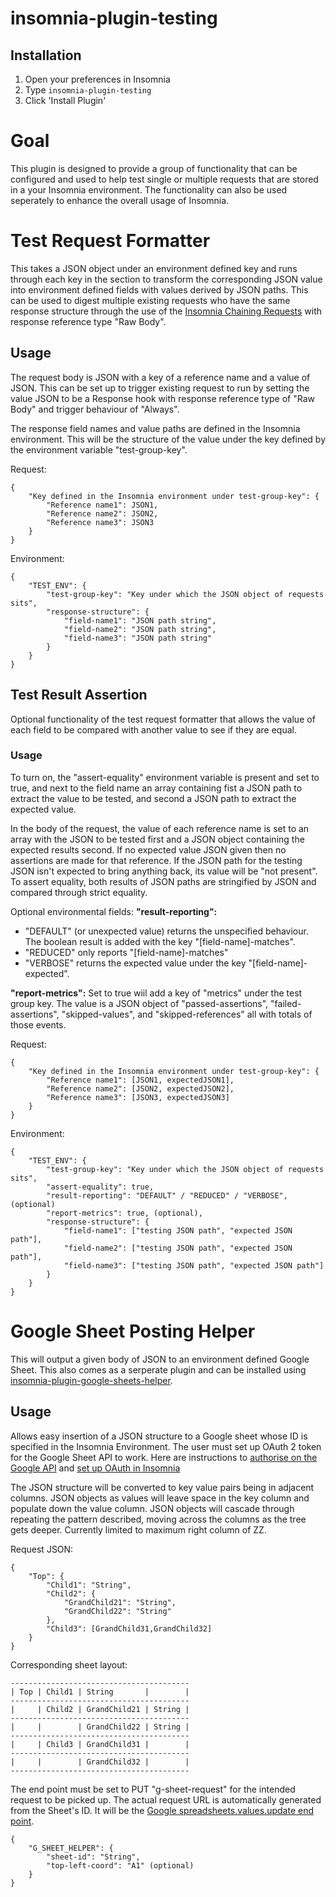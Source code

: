 # insomnia-plugin-testing

## Installation
1. Open your preferences in Insomnia
2. Type `insomnia-plugin-testing`
3. Click 'Install Plugin'

# Goal

This plugin is designed to provide a group of functionality that can be configured and used to help test single or multiple requests that are stored in a your Insomnia environment. The functionality can also be used seperately to enhance the overall usage of Insomnia.

# Test Request Formatter

This takes a JSON object under an environment defined key and runs through each key in the section to transform the corresponding JSON value into environment defined fields with values derived by JSON paths. This can be used to digest multiple existing requests who have the same response structure through the use of the [Insomnia Chaining Requests](https://support.insomnia.rest/article/43-chaining-requests "Insomnia chaining requests article") with response reference type "Raw Body".

## Usage
The request body is JSON with a key of a reference name and a value of JSON. This can be set up to trigger existing request to run by setting the value JSON to be a Response hook with response reference type of "Raw Body" and trigger behaviour of "Always".

The response field names and value paths are defined in the Insomnia environment. This will be the structure of the value under the key defined by the environment variable "test-group-key".


Request:
```
{
    "Key defined in the Insomnia environment under test-group-key": {
        "Reference name1": JSON1,
        "Reference name2": JSON2,
        "Reference name3": JSON3
    }
}
```

Environment:
```
{
    "TEST_ENV": {
        "test-group-key": "Key under which the JSON object of requests sits",
        "response-structure": {
            "field-name1": "JSON path string",
            "field-name2": "JSON path string",
            "field-name3": "JSON path string"
        }
    }
}
```

## Test Result Assertion

Optional functionality of the test request formatter that allows the value of each field to be compared with another value to see if they are equal. 

### Usage
To turn on, the "assert-equality" environment variable is present and set to true, and next to the field name an array containing fist a JSON path to extract the value to be tested, and second a JSON path to extract the expected value.

In the body of the request, the value of each reference name is set to an array with the JSON to be tested first and a JSON object containing the expected results second. If no expected value JSON given then no assertions are made for that reference. If the JSON path for the testing JSON isn't expected to bring anything back, its value will be "not present". To assert equality, both results of JSON paths are stringified by JSON and compared through strict equality.

Optional environmental fields:
__"result-reporting":__
- "DEFAULT" (or unexpected value) returns the unspecified behaviour. The boolean result is added with the key "\[field-name\]-matches".
- "REDUCED" only reports "\[field-name\]-matches"
- "VERBOSE" returns the expected value under the key "\[field-name\]-expected".  

__"report-metrics":__
Set to true wiil add a key of "metrics" under the test group key. The value is a JSON object of "passed-assertions", "failed-assertions", "skipped-values", and "skipped-references" all with totals of those events.

Request:
```
{
    "Key defined in the Insomnia environment under test-group-key": {
        "Reference name1": [JSON1, expectedJSON1],
        "Reference name2": [JSON2, expectedJSON2],
        "Reference name3": [JSON3, expectedJSON3]
    }
}
```

Environment:
```
{
    "TEST_ENV": {
        "test-group-key": "Key under which the JSON object of requests sits",
        "assert-equality": true,
        "result-reporting": "DEFAULT" / "REDUCED" / "VERBOSE", (optional)
        "report-metrics": true, (optional),
        "response-structure": {
            "field-name1": ["testing JSON path", "expected JSON path"],
            "field-name2": ["testing JSON path", "expected JSON path"],
            "field-name3": ["testing JSON path", "expected JSON path"]
        }
    } 
}
```

# Google Sheet Posting Helper

This will output a given body of JSON to an environment defined Google Sheet. This also comes as a serperate plugin and can be installed using [insomnia-plugin-google-sheets-helper](https://github.com/StuartChartersE22/insomnia-plugin-google-sheets-helper "Google Sheets helper plugin").

## Usage
Allows easy insertion of a JSON structure to a Google sheet whose ID is specified in the Insomnia Environment. The user must set up OAuth 2 token for the Google Sheet API to work. Here are instructions to [authorise on the Google API](https://developers.google.com/sheets/api/guides/authorizing "Google Sheet's Authorisation") and [set up OAuth in Insomnia](https://insomnia.rest/blog/oauth2-github-api/ "Insomnia OAuth setup")

The JSON structure will be converted to key value pairs being in adjacent columns. JSON objects as values will leave space in the key column and populate down the value column. JSON objects will cascade through repeating the pattern described, moving across the columns as the tree gets deeper. Currently limited to maximum right column of ZZ.

Request JSON:
```
{
    "Top": {
        "Child1": "String",
        "Child2": {
            "GrandChild21": "String",
            "GrandChild22": "String"
        },
        "Child3": [GrandChild31,GrandChild32]
    }
}
```
Corresponding sheet layout:
```
----------------------------------------
| Top | Child1 | String       |        |
----------------------------------------
|     | Child2 | GrandChild21 | String |
----------------------------------------
|     |        | GrandChild22 | String |
----------------------------------------
|     | Child3 | GrandChild31 |        |
----------------------------------------
|     |        | GrandChild32 |        |
----------------------------------------
```

The end point must be set to PUT "g-sheet-request" for the intended request to be picked up. The actual request URL is automatically generated from the Sheet's ID. It will be the [Google spreadsheets.values.update end point](https://developers.google.com/sheets/api/reference/rest/v4/spreadsheets.values/update).

```
{
    "G_SHEET_HELPER": {
        "sheet-id": "String",
        "top-left-coord": "A1" (optional)
    }
}
```